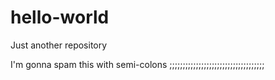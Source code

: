 # hello-world
Just another repository

I'm gonna spam this with semi-colons
;;;;;;;;;;;;;;;;;;;;;;;;;;;;;;;;;;;;
